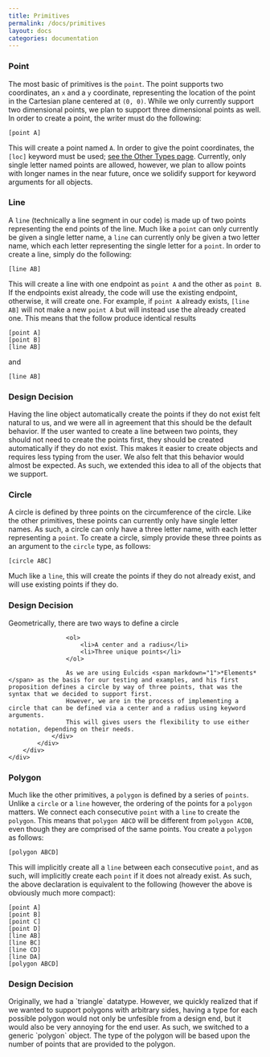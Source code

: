 ```yaml
---
title: Primitives
permalink: /docs/primitives
layout: docs
categories: documentation
---
```


### Point
The most basic of primitives is the `point`.
The point supports two coordinates, an `x` and a `y` coordinate, representing the location of the point in the Cartesian plane centered at `(0, 0)`.
While we only currently support two dimensional points, we plan to support three dimensional points as well.
In order to create a point, the writer must do the following:
```
[point A]
```
This will create a point named `A`.
In order to give the point coordinates, the `[loc]` keyword must be used; [see the Other Types page](/jekyll-doc-theme/docs/other_types/).
Currently, only single letter named points are allowed, however, we plan to allow points with longer names in the near future, once we solidify support for keyword arguments for all objects.

### Line
A `line` (technically a line segment in our code) is made up of two points representing the end points of the line.
Much like a `point` can only currently be given a single letter name, a `line` can currently only be given a two letter name, which each letter representing the single letter for a `point`.
In order to create a line, simply do the following:
```
[line AB]
```
This will create a line with one endpoint as `point A` and the other as `point B`.
If the endpoints exist already, the code will use the existing endpoint, otherwise, it will create one.
For example, if `point A` already exists, `[line AB]` will not make a new `point A` but will instead use the already created one.
This means that the follow produce identical results
```
[point A]
[point B]
[line AB]
```
and
```
[line AB]
```
<div class="row">
    <div class="col-lg-12">
        <div class="bs-component">
            <div class="panel panel-primary">
                <div class="panel-heading">
                    <h3 class="panel-title">Design Decision</h3>
                </div>
                <div class="panel-body">
                    Having the <span markdown="1">line</span> object automatically create the points if they do not exist felt natural to us, and we were all in agreement that this should be the default behavior.
                    If the user wanted to create a line between two points, they should not need to create the points first, they should be created automatically if they do not exist.
                    This makes it easier to create objects and requires less typing from the user.
                    We also felt that this behavior would almost be expected.
                    As such, we extended this idea to all of the objects that we support.
                </div>
            </div>
        </div>
    </div>
</div>

### Circle
A circle is defined by three points on the circumference of the circle.
Like the other primitives, these points can currently only have single letter names.
As such, a circle can only have a three letter name, with each letter representing a `point`.
To create a circle, simply provide these three points as an argument to the `circle` type, as follows:
```
[circle ABC]
```
Much like a `line`, this will create the points if they do not already exist, and will use existing points if they do.

<div class="row">
    <div class="col-lg-12">
        <div class="bs-component">
            <div class="panel panel-primary">
                <div class="panel-heading">
                    <h3 class="panel-title">Design Decision</h3>
                </div>
                <div class="panel-body">
                    Geometrically, there are two ways to define a circle

                    <ol>
                        <li>A center and a radius</li>
                        <li>Three unique points</li>
                    </ol>

                    As we are using Eulcids <span markdown="1">*Elements*</span> as the basis for our testing and examples, and his first proposition defines a circle by way of three points, that was the syntax that we decided to support first.
                    However, we are in the process of implementing a circle that can be defined via a center and a radius using keyword arguments.
                    This will gives users the flexibility to use either notation, depending on their needs.
                </div>
            </div>
        </div>
    </div>
</div>

### Polygon
Much like the other primitives, a `polygon` is defined by a series of `points`.
Unlike a `circle` or a `line` however, the ordering of the points for a `polygon` matters.
We connect each consecutive `point` with a `line` to create the `polygon`.
This means that `polygon ABCD` will be different from `polygon ACDB`, even though they are comprised of the same points.
You create a `polygon` as follows:
```
[polygon ABCD]
```
This will implicitly create all a `line` between each consecutive `point`, and as such, will implicitly create each `point` if it does not already exist.
As such, the above declaration is equivalent to the following (however the above is obviously much more compact):
```
[point A]
[point B]
[point C]
[point D]
[line AB]
[line BC]
[line CD]
[line DA]
[polygon ABCD]
```

<div class="row">
    <div class="col-lg-12">
        <div class="bs-component">
            <div class="panel panel-primary">
                <div class="panel-heading">
                    <h3 class="panel-title">Design Decision</h3>
                </div>
                <div class="panel-body">
                    Originally, we had a <span markdown="1">`triangle`</span> datatype.
                    However, we quickly realized that if we wanted to support polygons with arbitrary sides, having a type for each possible polygon would not only be unfesible from a design end, but it would also be very annoying for the end user.
                    As such, we switched to a generic <span markdown="1">`polygon`</span> object.
                    The type of the polygon will be based upon the number of points that are provided to the polygon.
                </div>
            </div>
        </div>
    </div>
</div>
